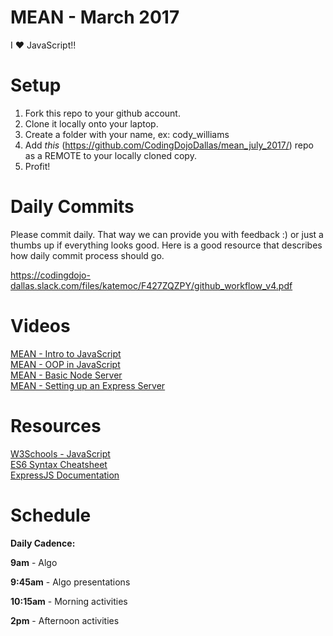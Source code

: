 MEAN - March 2017
====================
I :heart: JavaScript!!

# Setup
 1. Fork this repo to your github account.
 2. Clone it locally onto your laptop.
 3. Create a folder with your name, ex: cody_williams
 4. Add *this* (https://github.com/CodingDojoDallas/mean_july_2017/) repo as a REMOTE to your locally cloned copy.
 5. Profit!
 
# Daily Commits

Please commit daily. That way we can provide you with feedback :) or just a thumbs up if everything looks good. Here is a good resource that describes how daily commit process should go.

https://codingdojo-dallas.slack.com/files/katemoc/F427ZQZPY/github_workflow_v4.pdf

# Videos
[MEAN - Intro to JavaScript](https://youtu.be/NcxV3CyLx6w "MEAN - Intro to JavaScript") <br>
[MEAN - OOP in JavaScript](https://youtu.be/2yl6Q9SbxjM "MEAN - OOP in JavaScript") <br>
[MEAN - Basic Node Server](https://youtu.be/goOdjMw5KoQ "MEAN - Basic Node Server") <br>
[MEAN - Setting up an Express Server](https://youtu.be/WEh_DI3OBg4 "MEAN - Setting up an Express Server") <br>

# Resources
[W3Schools - JavaScript](https://www.w3schools.com/js/ "W3Schools - JavaScript") <br>
[ES6 Syntax Cheatsheet](https://github.com/DrkSephy/es6-cheatsheet "ES6 Syntax Cheatsheet") <br>
[ExpressJS Documentation](https://expressjs.com/en/4x/api.html "ExpressJS Documentation") <br>



# Schedule

**Daily Cadence:**

**9am** - Algo

**9:45am** - Algo presentations

**10:15am** - Morning activities

**2pm** - Afternoon activities
